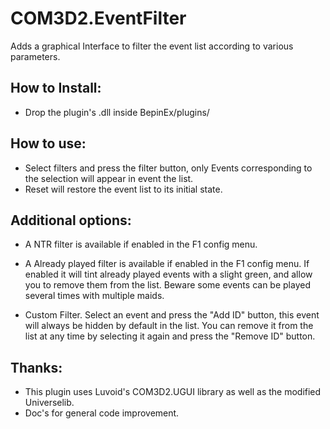 # COM3D2.EventFilter

Adds a graphical Interface to filter the event list according to various parameters.

## How to Install:
- Drop the plugin's .dll inside BepinEx/plugins/

## How to use:
- Select filters and press the filter button, only Events corresponding to the selection will appear in event the list.
- Reset will restore the event list to its initial state.

## Additional options:
- A NTR filter is available if enabled in the F1 config menu.
- A Already played filter is available if enabled in the F1 config menu.
  If enabled it will tint already played events with a slight green, and allow you to remove them from the list. Beware some events can be played several times with multiple maids.

- Custom Filter. Select an event and press the "Add ID" button, this event will always be hidden by default in the list. You can remove it from the list at any time by selecting it again and press the "Remove ID" button.

## Thanks:
- This plugin uses Luvoid's COM3D2.UGUI library as well as the modified Universelib.
- Doc's for general code improvement.
